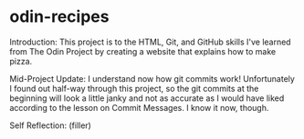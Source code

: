 # odin-recipes
Introduction:
This project is to the HTML, Git, and GitHub skills I've learned from The Odin Project by creating a website that explains how to make pizza. 

Mid-Project Update: I understand now how git commits work! Unfortunately I found out half-way through this project, so the git commits at the beginning will look a little janky and not as accurate as I would have liked according to the lesson on Commit Messages. I know it now, though. 

Self Reflection:
(filler)
